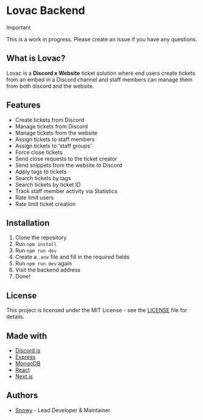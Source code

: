 # Lovac Backend

> [!IMPORTANT]
> This is a work in progress. Please create an issue if you have any questions.

## What is Lovac?

Lovac is a **Discord x Website** ticket solution where end users create tickets from an embed in a Discord channel and staff members can manage them from both discord and the website.

## Features

- Create tickets from Discord
- Manage tickets from Discord
- Manage tickets from the website
- Assign tickets to staff members
- Assign tickets to 'staff groups'
- Force close tickets
- Send close requests to the ticket creator
- Send snippets from the website to Discord
- Apply tags to tickets
- Search tickets by tags
- Search tickets by ticket ID
- Track staff member activity via Statistics
- Rate limit users
- Rate limit ticket creation

## Installation

1. Clone the repository
2. Run `npm install`
3. Run `npm run dev`
4. Create a `.env` file and fill in the required fields
5. Run `npm run dev` again
6. Visit the backend address
7. Done!

## License

This project is licensed under the MIT License - see the [LICENSE](LICENSE) file for details.

## Made with

- [Discord.js](https://discord.js.org)
- [Express](https://expressjs.com)
- [MongoDB](https://mongodb.com)
- [React](https://reactjs.org)
- [Next.js](https://nextjs.org)

## Authors

- [Snowy](https://github.com/snowypy) - Lead Developer & Maintainer